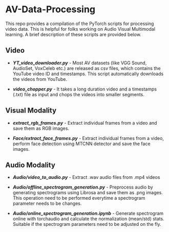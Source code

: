 # AV-Data-Processing

This repo provides a compilation of the PyTorch scripts for processing video data. This is helpful for folks working on Audio Visual Multimodal learning. A brief description of these scripts are provided below.

## Video

- ***YT_video_downloader.py*** - Most AV datasets (like VGG Sound, AudioSet, VoxCeleb etc.) are released as csv files, which contains the YouTube video ID and timestamps. This script automatically downloads the videos from YouTube.

- ***video_chopper.py*** - It takes a long duration video and a timestamps (.txt) file as input and chops the videos into smaller segments.

 
## Visual Modality

- ***extract_rgb_frames.py*** - Extract individual frames from a video and save them as RGB images.

- ***Face/extract_face_frames.py*** - Extract individual frames from a video, perform face detection using MTCNN detector and save the face images.


## Audio Modality

- ***Audio/video_to_audio.py*** - Extract .wav audio files from .mp4 videos

- ***Audio/offline_spectrogram_generation.py*** - Preprocess audio by generating spectrograms using Librosa and save them as .png images. This operation need to be performed everytime a spectrogram parameter needs to be changes.

- ***Audio/online_spectrogram_generation.ipynb*** - Generate spectrogram online with torchaudio and calculate the normalization (mean/std) stats. Suitable if the spectrogram parameters need to be adjusted on the fly.
